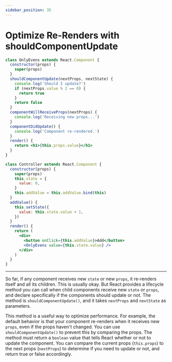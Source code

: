 ```yaml
---
sidebar_position: 35
---
```


# Optimize Re-Renders with shouldComponentUpdate

```jsx
class OnlyEvens extends React.Component {
  constructor(props) {
    super(props)
  }
  shouldComponentUpdate(nextProps, nextState) {
    console.log('Should I update?')
    if (nextProps.value % 2 == 0) {
      return true
    }
    return false
  }
  componentWillReceiveProps(nextProps) {
    console.log('Receiving new props...')
  }
  componentDidUpdate() {
    console.log('Component re-rendered.')
  }
  render() {
    return <h1>{this.props.value}</h1>
  }
}

class Controller extends React.Component {
  constructor(props) {
    super(props)
    this.state = {
      value: 0,
    }
    this.addValue = this.addValue.bind(this)
  }
  addValue() {
    this.setState({
      value: this.state.value + 1,
    })
  }
  render() {
    return (
      <div>
        <button onClick={this.addValue}>Add</button>
        <OnlyEvens value={this.state.value} />
      </div>
    )
  }
}
```

---

So far, if any component receives new `state` or new `props`, it re-renders itself and all its children. This is usually okay. But React provides a lifecycle method you can call when child components receive new `state` or `props`, and declare specifically if the components should update or not. The method is `shouldComponentUpdate()`, and it takes `nextProps` and `nextState` as parameters.

This method is a useful way to optimize performance. For example, the default behavior is that your component re-renders when it receives new `props`, even if the props haven't changed. You can use `shouldComponentUpdate()` to prevent this by comparing the props. The method must return a `boolean` value that tells React whether or not to update the component. You can compare the current props (`this.props`) to the next props (`nextProps`) to determine if you need to update or not, and return true or false accordingly.
